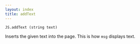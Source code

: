 ```yaml
---
layout: index
title: addText
---
```


    JS.addText (string text)

Inserts the given text into the page. This is how `msg` displays text.